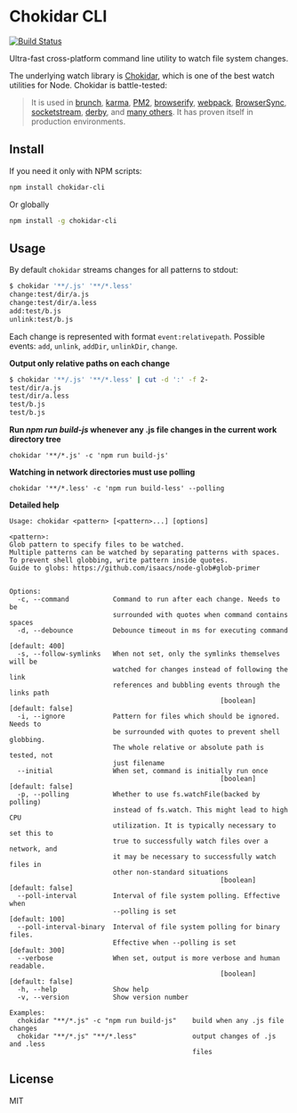 # Chokidar CLI

[![Build Status](https://travis-ci.org/kimmobrunfeldt/chokidar-cli.svg?branch=master)](https://travis-ci.org/kimmobrunfeldt/chokidar-cli)

Ultra-fast cross-platform command line utility to watch file system changes.

The underlying watch library is [Chokidar](https://github.com/paulmillr/chokidar), which is one of the best watch utilities for Node. Chokidar is battle-tested:

> It is used in
> [brunch](http://brunch.io),
> [karma](http://karma-runner.github.io),
> [PM2](https://github.com/Unitech/PM2),
> [browserify](http://browserify.org/),
> [webpack](http://webpack.github.io/),
> [BrowserSync](http://www.browsersync.io/),
> [socketstream](http://www.socketstream.org),
> [derby](http://derbyjs.com/),
> and [many others](https://www.npmjs.org/browse/depended/chokidar/).
> It has proven itself in production environments.

## Install

If you need it only with NPM scripts:

```bash
npm install chokidar-cli
```

Or globally

```bash
npm install -g chokidar-cli
```

## Usage

By default `chokidar` streams changes for all patterns to stdout:

```bash
$ chokidar '**/.js' '**/*.less'
change:test/dir/a.js
change:test/dir/a.less
add:test/b.js
unlink:test/b.js
```

Each change is represented with format `event:relativepath`. Possible events: `add`, `unlink`, `addDir`, `unlinkDir`, `change`.

**Output only relative paths on each change**

```bash
$ chokidar '**/.js' '**/*.less' | cut -d ':' -f 2-
test/dir/a.js
test/dir/a.less
test/b.js
test/b.js
```

**Run *npm run build-js* whenever any .js file changes in the current work directory tree**

```chokidar '**/*.js' -c 'npm run build-js'```

**Watching in network directories must use polling**

```chokidar '**/*.less' -c 'npm run build-less' --polling```


**Detailed help**

```
Usage: chokidar <pattern> [<pattern>...] [options]

<pattern>:
Glob pattern to specify files to be watched.
Multiple patterns can be watched by separating patterns with spaces.
To prevent shell globbing, write pattern inside quotes.
Guide to globs: https://github.com/isaacs/node-glob#glob-primer


Options:
  -c, --command           Command to run after each change. Needs to be
                          surrounded with quotes when command contains spaces
  -d, --debounce          Debounce timeout in ms for executing command
                                                                  [default: 400]
  -s, --follow-symlinks   When not set, only the symlinks themselves will be
                          watched for changes instead of following the link
                          references and bubbling events through the links path
                                                     [boolean]  [default: false]
  -i, --ignore            Pattern for files which should be ignored. Needs to
                          be surrounded with quotes to prevent shell globbing.
                          The whole relative or absolute path is tested, not
                          just filename
  --initial               When set, command is initially run once
                                                     [boolean]  [default: false]
  -p, --polling           Whether to use fs.watchFile(backed by polling)
                          instead of fs.watch. This might lead to high CPU
                          utilization. It is typically necessary to set this to
                          true to successfully watch files over a network, and
                          it may be necessary to successfully watch files in
                          other non-standard situations
                                                     [boolean]  [default: false]
  --poll-interval         Interval of file system polling. Effective when
                          --polling is set                        [default: 100]
  --poll-interval-binary  Interval of file system polling for binary files.
                          Effective when --polling is set         [default: 300]
  --verbose               When set, output is more verbose and human readable.
                                                     [boolean]  [default: false]
  -h, --help              Show help
  -v, --version           Show version number

Examples:
  chokidar "**/*.js" -c "npm run build-js"    build when any .js file changes
  chokidar "**/*.js" "**/*.less"              output changes of .js and .less
                                              files
```

## License

MIT
